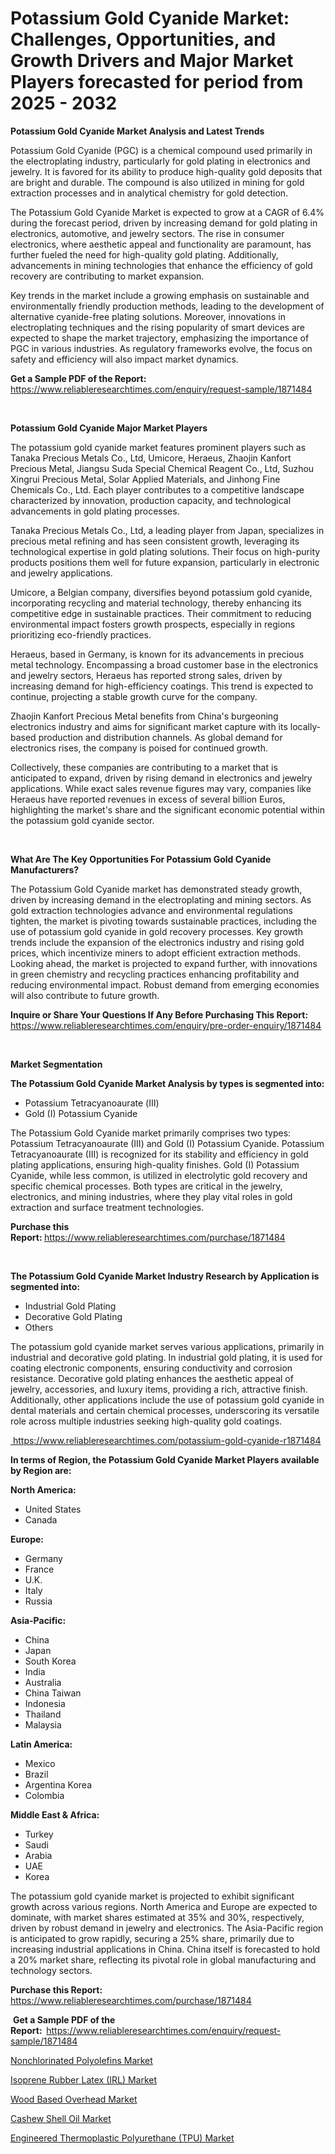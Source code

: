 <p><h1>Potassium Gold Cyanide Market: Challenges, Opportunities, and Growth Drivers and Major Market Players forecasted for period from 2025 - 2032</h1></p><p><strong>Potassium Gold Cyanide Market Analysis and Latest Trends</strong></p>
<p><p>Potassium Gold Cyanide (PGC) is a chemical compound used primarily in the electroplating industry, particularly for gold plating in electronics and jewelry. It is favored for its ability to produce high-quality gold deposits that are bright and durable. The compound is also utilized in mining for gold extraction processes and in analytical chemistry for gold detection.</p><p>The Potassium Gold Cyanide Market is expected to grow at a CAGR of 6.4% during the forecast period, driven by increasing demand for gold plating in electronics, automotive, and jewelry sectors. The rise in consumer electronics, where aesthetic appeal and functionality are paramount, has further fueled the need for high-quality gold plating. Additionally, advancements in mining technologies that enhance the efficiency of gold recovery are contributing to market expansion.</p><p>Key trends in the market include a growing emphasis on sustainable and environmentally friendly production methods, leading to the development of alternative cyanide-free plating solutions. Moreover, innovations in electroplating techniques and the rising popularity of smart devices are expected to shape the market trajectory, emphasizing the importance of PGC in various industries. As regulatory frameworks evolve, the focus on safety and efficiency will also impact market dynamics.</p></p>
<p><strong>Get a Sample PDF of the Report:&nbsp;</strong> <a href="https://www.reliableresearchtimes.com/enquiry/request-sample/1871484?utm_campaign=2240&utm_medium=2&utm_source=Github&utm_content=ia&utm_term=15022025&utm_id=potassium-gold-cyanide">https://www.reliableresearchtimes.com/enquiry/request-sample/1871484</a></p>
<p>&nbsp;</p>
<p><strong>Potassium Gold Cyanide Major Market Players</strong></p>
<p><p>The potassium gold cyanide market features prominent players such as Tanaka Precious Metals Co., Ltd, Umicore, Heraeus, Zhaojin Kanfort Precious Metal, Jiangsu Suda Special Chemical Reagent Co., Ltd, Suzhou Xingrui Precious Metal, Solar Applied Materials, and Jinhong Fine Chemicals Co., Ltd. Each player contributes to a competitive landscape characterized by innovation, production capacity, and technological advancements in gold plating processes.</p><p>Tanaka Precious Metals Co., Ltd, a leading player from Japan, specializes in precious metal refining and has seen consistent growth, leveraging its technological expertise in gold plating solutions. Their focus on high-purity products positions them well for future expansion, particularly in electronic and jewelry applications.</p><p>Umicore, a Belgian company, diversifies beyond potassium gold cyanide, incorporating recycling and material technology, thereby enhancing its competitive edge in sustainable practices. Their commitment to reducing environmental impact fosters growth prospects, especially in regions prioritizing eco-friendly practices.</p><p>Heraeus, based in Germany, is known for its advancements in precious metal technology. Encompassing a broad customer base in the electronics and jewelry sectors, Heraeus has reported strong sales, driven by increasing demand for high-efficiency coatings. This trend is expected to continue, projecting a stable growth curve for the company.</p><p>Zhaojin Kanfort Precious Metal benefits from China's burgeoning electronics industry and aims for significant market capture with its locally-based production and distribution channels. As global demand for electronics rises, the company is poised for continued growth. </p><p>Collectively, these companies are contributing to a market that is anticipated to expand, driven by rising demand in electronics and jewelry applications. While exact sales revenue figures may vary, companies like Heraeus have reported revenues in excess of several billion Euros, highlighting the market's share and the significant economic potential within the potassium gold cyanide sector.</p></p>
<p>&nbsp;</p>
<p><strong>What Are The Key Opportunities For Potassium Gold Cyanide Manufacturers?</strong></p>
<p><p>The Potassium Gold Cyanide market has demonstrated steady growth, driven by increasing demand in the electroplating and mining sectors. As gold extraction technologies advance and environmental regulations tighten, the market is pivoting towards sustainable practices, including the use of potassium gold cyanide in gold recovery processes. Key growth trends include the expansion of the electronics industry and rising gold prices, which incentivize miners to adopt efficient extraction methods. Looking ahead, the market is projected to expand further, with innovations in green chemistry and recycling practices enhancing profitability and reducing environmental impact. Robust demand from emerging economies will also contribute to future growth.</p></p>
<p><strong>Inquire or Share Your Questions If Any Before Purchasing This Report:</strong> <a href="https://www.reliableresearchtimes.com/enquiry/pre-order-enquiry/1871484?utm_campaign=2240&utm_medium=2&utm_source=Github&utm_content=ia&utm_term=15022025&utm_id=potassium-gold-cyanide">https://www.reliableresearchtimes.com/enquiry/pre-order-enquiry/1871484</a></p>
<p>&nbsp;</p>
<p><strong>Market Segmentation</strong></p>
<p><strong>The Potassium Gold Cyanide Market Analysis by types is segmented into:</strong></p>
<p><ul><li>Potassium Tetracyanoaurate (Ⅲ)</li><li>Gold (I) Potassium Cyanide</li></ul></p>
<p><p>The Potassium Gold Cyanide market primarily comprises two types: Potassium Tetracyanoaurate (III) and Gold (I) Potassium Cyanide. Potassium Tetracyanoaurate (III) is recognized for its stability and efficiency in gold plating applications, ensuring high-quality finishes. Gold (I) Potassium Cyanide, while less common, is utilized in electrolytic gold recovery and specific chemical processes. Both types are critical in the jewelry, electronics, and mining industries, where they play vital roles in gold extraction and surface treatment technologies.</p></p>
<p><strong>Purchase this Report:&nbsp;</strong><a href="https://www.reliableresearchtimes.com/purchase/1871484?utm_campaign=2240&utm_medium=2&utm_source=Github&utm_content=ia&utm_term=15022025&utm_id=potassium-gold-cyanide">https://www.reliableresearchtimes.com/purchase/1871484</a></p>
<p>&nbsp;</p>
<p><strong>The Potassium Gold Cyanide Market Industry Research by Application is segmented into:</strong></p>
<p><ul><li>Industrial Gold Plating</li><li>Decorative Gold Plating</li><li>Others</li></ul></p>
<p><p>The potassium gold cyanide market serves various applications, primarily in industrial and decorative gold plating. In industrial gold plating, it is used for coating electronic components, ensuring conductivity and corrosion resistance. Decorative gold plating enhances the aesthetic appeal of jewelry, accessories, and luxury items, providing a rich, attractive finish. Additionally, other applications include the use of potassium gold cyanide in dental materials and certain chemical processes, underscoring its versatile role across multiple industries seeking high-quality gold coatings.</p></p>
<p><a href="https://www.reliableresearchtimes.com/potassium-gold-cyanide-r1871484?utm_campaign=2240&utm_medium=2&utm_source=Github&utm_content=ia&utm_term=15022025&utm_id=potassium-gold-cyanide">&nbsp;https://www.reliableresearchtimes.com/potassium-gold-cyanide-r1871484</a></p>
<p><strong>In terms of Region, the Potassium Gold Cyanide Market Players available by Region are:</strong></p>
<p>
    <p> <strong> North America: </strong>
        <ul>
            <li>United States</li>
            <li>Canada</li>
        </ul>
        </p> 
    <p> <strong> Europe: </strong>
        <ul>
            <li>Germany</li>
            <li>France</li>
            <li>U.K.</li>
            <li>Italy</li>
            <li>Russia</li>
        </ul>
        </p> 
    <p> <strong> Asia-Pacific: </strong>
        <ul>
            <li>China</li>
            <li>Japan</li>
            <li>South Korea</li>
            <li>India</li>
            <li>Australia</li>
            <li>China Taiwan</li>
            <li>Indonesia</li>
            <li>Thailand</li>
            <li>Malaysia</li>
        </ul>
        </p> 
    <p> <strong> Latin America: </strong>
        <ul>
            <li>Mexico</li>
            <li>Brazil</li>
            <li>Argentina Korea</li>
            <li>Colombia</li>
        </ul>
        </p> 
    <p> <strong> Middle East & Africa: </strong>
        <ul>
            <li>Turkey</li>
            <li>Saudi</li>
            <li>Arabia</li>
            <li>UAE</li>
            <li>Korea</li>
        </ul>
    </p>
    </p>
<p><p>The potassium gold cyanide market is projected to exhibit significant growth across various regions. North America and Europe are expected to dominate, with market shares estimated at 35% and 30%, respectively, driven by robust demand in jewelry and electronics. The Asia-Pacific region is anticipated to grow rapidly, securing a 25% share, primarily due to increasing industrial applications in China. China itself is forecasted to hold a 20% market share, reflecting its pivotal role in global manufacturing and technology sectors.</p></p>
<p><strong>Purchase this Report: </strong><a href="https://www.reliableresearchtimes.com/purchase/1871484?utm_campaign=2240&utm_medium=2&utm_source=Github&utm_content=ia&utm_term=15022025&utm_id=potassium-gold-cyanide">https://www.reliableresearchtimes.com/purchase/1871484</a></p>
<p>&nbsp;<strong>Get a Sample PDF of the Report:&nbsp;&nbsp;</strong><a href="https://www.reliableresearchtimes.com/enquiry/request-sample/1871484?utm_campaign=2240&utm_medium=2&utm_source=Github&utm_content=ia&utm_term=15022025&utm_id=potassium-gold-cyanide">https://www.reliableresearchtimes.com/enquiry/request-sample/1871484</a></p>
<p><strong></strong></p>
<p><p><a href="https://www.linkedin.com/pulse/global-nonchlorinated-polyolefins-market-size-share-projected-ciqne?utm_campaign=2240&utm_medium=2&utm_source=Github&utm_content=ia&utm_term=15022025&utm_id=potassium-gold-cyanide">Nonchlorinated Polyolefins Market</a></p><p><a href="https://www.linkedin.com/pulse/forecast-report-isoprene-rubber-latex-irl-industry-expected-5b0ue?utm_campaign=2240&utm_medium=2&utm_source=Github&utm_content=ia&utm_term=15022025&utm_id=potassium-gold-cyanide">Isoprene Rubber Latex (IRL) Market</a></p><p><a href="https://www.linkedin.com/pulse/investment-potential-wood-based-overhead-market-scope-trends-hrnne?utm_campaign=2240&utm_medium=2&utm_source=Github&utm_content=ia&utm_term=15022025&utm_id=potassium-gold-cyanide">Wood Based Overhead Market</a></p><p><a href="https://github.com/stillsfloria19981/Market-Research-Report-List-1/blob/main/cashew-shell-oil-market.md?utm_campaign=2240&utm_medium=2&utm_source=Github&utm_content=ia&utm_term=15022025&utm_id=potassium-gold-cyanide">Cashew Shell Oil Market</a></p><p><a href="https://www.linkedin.com/pulse/engineered-thermoplastic-polyurethane-tpu-market-state-revenue-jitpf?utm_campaign=2240&utm_medium=2&utm_source=Github&utm_content=ia&utm_term=15022025&utm_id=potassium-gold-cyanide">Engineered Thermoplastic Polyurethane (TPU) Market</a></p></p>